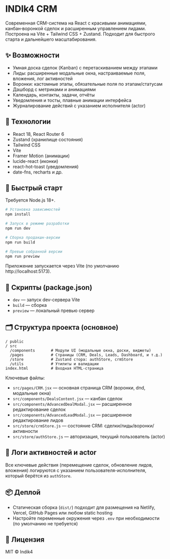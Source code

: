 # INDIk4 CRM

Современная CRM-система на React с красивыми анимациями, канбан‑воронкой сделок и расширенным управлением лидами. Построена на Vite + Tailwind CSS + Zustand. Подходит для быстрого старта и дальнейшего масштабирования.

## ✨ Возможности
- Умная доска сделок (Kanban) с перетаскиванием между этапами
- Лиды: расширенные модальные окна, настраиваемые поля, вложения, лог активностей
- Воронки: кастомные этапы, обязательные поля по этапам/статусам
- Дашборд с метриками и анимациями
- Календарь, контакты, задачи, отчёты
- Уведомления и тосты, плавные анимации интерфейса
- Журналирование действий с указанием исполнителя (actor)

## 🧰 Технологии
- React 18, React Router 6
- Zustand (хранилище состояния)
- Tailwind CSS
- Vite
- Framer Motion (анимации)
- lucide-react (иконки)
- react-hot-toast (уведомления)
- date-fns, recharts и др.

## 🚀 Быстрый старт
Требуется Node.js 18+.

```bash
# Установка зависимостей
npm install

# Запуск в режиме разработки
npm run dev

# Сборка продакшн-версии
npm run build

# Превью собранной версии
npm run preview
```

Приложение запускается через Vite (по умолчанию http://localhost:5173).

## 📁 Скрипты (package.json)
- `dev` — запуск dev-сервера Vite
- `build` — сборка
- `preview` — локальный превью сервер

## 🗂️ Структура проекта (основное)
```
/ public
/ src
  /components       # Модули UI (модальные окна, доски, виджеты)
  /pages            # Страницы (CRM, Deals, Leads, Dashboard, и т.д.)
  /store            # Zustand стора: authStore, crmStore
  /utils            # Утилиты и валидации
index.html          # Входная HTML-страница
```

Ключевые файлы:
- `src/pages/CRM.jsx` — основная страница CRM (воронки, dnd, модальные окна)
- `src/components/DealsContent.jsx` — канбан сделок
- `src/components/AdvancedDealModal.jsx` — расширенное редактирование сделок
- `src/components/AdvancedLeadModal.jsx` — расширенное редактирование лидов
- `src/store/crmStore.js` — состояние CRM: сделки/лиды/воронки/активности
- `src/store/authStore.js` — авторизация, текущий пользователь (actor)

## 🔐 Логи активностей и actor
Все ключевые действия (перемещение сделок, обновление лидов, вложения) логируются с указанием пользователя-исполнителя, который берётся из `authStore`.

## 📦 Деплой
- Статическая сборка (`dist/`) подходит для размещения на Netlify, Vercel, GitHub Pages или любом static hosting
- Настройте переменные окружения через `.env` при необходимости (по умолчанию не требуется)

## 📝 Лицензия
MIT © Indik4
